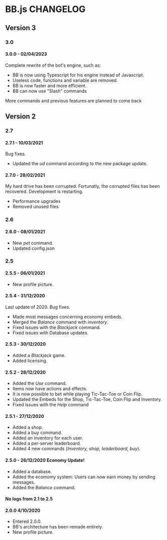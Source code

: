 # BB.js CHANGELOG

## Version 3

### 3.0

#### 3.0.0 - 02/04/2023

Complete rewrite of the bot's engine, such as:

* BB is now using Typescript for his engine instead of Javascript.
* Useless code, functions and variable are removed.
* BB is now faster and more efficient.
* BB can now use "Slash" commands

More commands and previous features are planned to come back

## Version 2

### 2.7

#### 2.7.1 - 10/03/2021

Bug fixes.

- Updated the *ud* command according to the new package update.

#### 2.7.0 - 28/02/2021

My hard drive has been corrupted. Fortunatly, the corrupted files has been recovered. Development is restarting.

- Performance upgrades
- Removed unused files

### 2.6

#### 2.6.0 - 08/01/2021

- New *pet* command.
- Updated config.json

### 2.5

#### 2.5.5 - 06/01/2021

- New profile picture.

#### 2.5.4 - 31/12/2020

Last update of 2020.
Bug fixes.

- Made most messages concerning economy embeds.
- Merged the *Balance* command with *inventory*.
- Fixed issues with the *Blackjack* command.
- Fixed issues with Database updates.

#### 2.5.3 - 30/12/2020

- Added a *Blackjack* game.
- Added licensing.

#### 2.5.2 - 28/12/2020

- Added the *Use* command.
- Items now have actions and effects.
- It is now possible to bet while playing Tic-Tac-Toe or Coin Flip.
- Updated the Embeds for the Shop, Tic-Tac-Toe, Coin Flip and Inventory.
- Fixed issues with the *Help* command

#### 2.5.1 - 27/12/2020

- Added a shop.
- Added a buy command.
- Added an inventory for each user.
- Added a per-server leaderboard.
- Added 4 new commands (*Inventory, shop, leaderboard, buy*).

#### 2.5.0 - 26/12/2020 Economy Update!

- Added a database.
- Added the ecomomy system: Users can now earn money by sending messages.
- Added the *Balance* command.

#### No logs from 2.1 to 2.5

#### 2.0.0 4/10/2020

* Entered 2.0.0.
* BB's architecture has been remade entirely.
* New profile picture.
